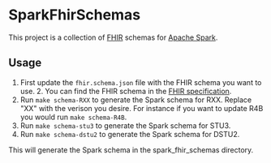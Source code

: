 # SparkFhirSchemas


This project is a collection of [FHIR](https://www.hl7.org/fhir/) schemas for [Apache Spark](https://spark.apache.org/).

## Usage
1. First update the `fhir.schema.json` file with the FHIR schema you want to use.
   2. You can find the FHIR schema in the [FHIR specification](https://hl7.org/fhir/R4B/fhir.schema.json).
3. Run `make schema-RXX` to generate the Spark schema for RXX. Replace "XX" with the verison you desire. For instance if you want to update R4B you would run `make schema-R4B`.
4. Run `make schema-stu3` to generate the Spark schema for STU3.
5. Run `make schema-dstu2` to generate the Spark schema for DSTU2.

This will generate the Spark schema in the spark_fhir_schemas directory.